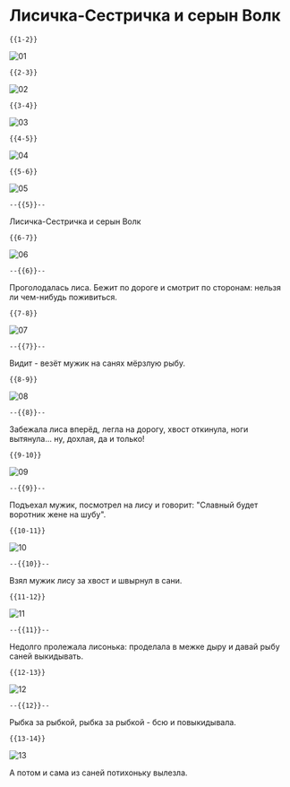 <!--
author:   Your Name

email:    your@mail.org

version:  0.0.1

language: en

narrator: Russian Female

comment:  Try to write a short comment about
          your course, multiline is also okay.

link:     https://cdn.jsdelivr.net/chartist.js/latest/chartist.min.css

script:   https://cdn.jsdelivr.net/chartist.js/latest/chartist.min.js

translation: Deutsch  translations/German.md

translation: Français translations/French.md
-->

# Лисичка-Сестричка и серын Волк


    {{1-2}}
![01](pic/1.png)<!-- style="width: 100%" -->

    {{2-3}}
![02](pic/2.png)<!-- style="width: 100%" -->

    {{3-4}}
![03](pic/3.png)<!-- style="width: 100%" -->


    {{4-5}}
![04](pic/4.png)<!-- style="width: 100%" -->

    {{5-6}}
![05](pic/5.png)<!-- style="width: 100%" -->

    --{{5}}--
Лисичка-Сестричка и серын Волк

    {{6-7}}
![06](pic/6.png)<!-- style="width: 100%" -->

    --{{6}}--
Проголодалась лиса. Бежит по дороге и смотрит по сторонам: нельзя ли чем-нибудь
поживиться.

    {{7-8}}
![07](pic/7.png)<!-- style="width: 100%" -->


    --{{7}}--
Видит - везёт мужик на санях мёрзлую рыбу.


    {{8-9}}
![08](pic/8.png)<!-- style="width: 100%" -->

    --{{8}}--
Забежала лиса вперёд, легла на дорогу, хвост откинула, ноги вытянула... ну,
дохлая, дa и только!

    {{9-10}}
![09](pic/9.png)<!-- style="width: 100%" -->

    --{{9}}--
Подъехал мужик, посмотрел на лису и говорит: "Славный будет воротник жене на
шубу".


    {{10-11}}
![10](pic/10.png)<!-- style="width: 100%" -->

    --{{10}}--
Взял мужик лису за хвост и швырнул в сани.

    {{11-12}}
![11](pic/11.png)<!-- style="width: 100%" -->

    --{{11}}--
Недолго пролежала лисонька: проделала в межке дыру и давай рыбу саней
выкидывать.


    {{12-13}}
![12](pic/12.png)<!-- style="width: 100%" -->

    --{{12}}--
Рыбка за рыбкой, рыбка за рыбкой - бсю и повыкидывала.

    {{13-14}}
![13](pic/13.png)<!-- style="width: 100%" -->

А потом и сама из саней потихоньку вылезла.

